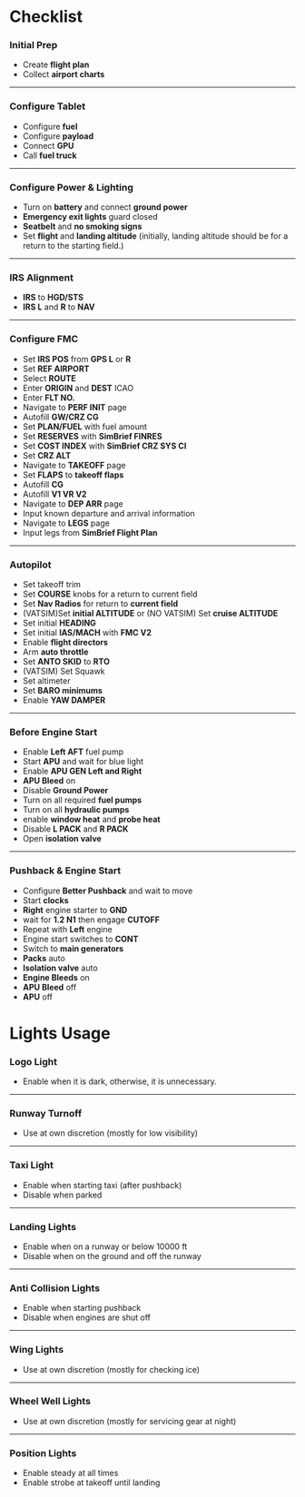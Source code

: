 # Checklist

### Initial Prep
- Create **flight plan**  
- Collect **airport charts**
---
### Configure Tablet  

- Configure **fuel**  
- Configure **payload**  
- Connect **GPU**  
- Call **fuel truck**  

---
### Configure Power & Lighting  
- Turn on **battery**  and connect **ground power**  
- **Emergency exit lights** guard closed  
- **Seatbelt** and **no smoking signs**  
- Set **flight** and **landing altitude** (initially, landing altitude should be for a return to the starting field.)

---
### IRS Alignment  
- **IRS** to **HGD/STS**  
- **IRS L** and **R** to **NAV**  

---
### Configure FMC  
- Set **IRS POS** from **GPS L** or **R**  
- Set **REF AIRPORT**  
- Select **ROUTE**  
- Enter **ORIGIN** and **DEST** ICAO  
- Enter **FLT NO.**  
- Navigate to **PERF INIT** page  
- Autofill **GW/CRZ CG**  
- Set **PLAN/FUEL** with fuel amount  
- Set **RESERVES** with **SimBrief FINRES**  
- Set **COST INDEX** with **SimBrief CRZ SYS CI**  
- Set **CRZ ALT**  
- Navigate to **TAKEOFF** page  
- Set **FLAPS** to **takeoff flaps**  
- Autofill **CG**  
- Autofill **V1 VR V2**  
- Navigate to **DEP ARR** page  
- Input known departure and arrival information  
- Navigate to **LEGS** page  
- Input legs from **SimBrief Flight Plan**  

---
### Autopilot  
- Set takeoff trim  
- Set **COURSE** knobs for a return to current field  
- Set **Nav Radios** for return to **current field**  
- (VATSIM)Set **initial ALTITUDE** or (NO VATSIM) Set **cruise ALTITUDE**  
- Set initial **HEADING**  
- Set initial **IAS/MACH** with **FMC V2**  
- Enable **flight directors**  
- Arm **auto throttle**  
- Set **ANTO SKID** to **RTO**  
- (VATSIM) Set Squawk  
- Set altimeter
- Set **BARO minimums**  
- Enable **YAW DAMPER**  

---
### Before Engine Start
- Enable **Left AFT** fuel pump  
- Start **APU** and wait for blue light  
- Enable **APU GEN Left and Right**  
- **APU Bleed** on  
- Disable **Ground Power**  
- Turn on all required **fuel pumps** 
- Turn on all **hydraulic pumps**  
- enable **window heat** and **probe heat**  
- Disable **L PACK** and **R PACK**  
- Open **isolation valve**  


---
### Pushback & Engine Start  
- Configure **Better Pushback** and wait to move  
- Start **clocks**  
- **Right** engine starter to **GND**  
- wait for **1.2 N1** then engage **CUTOFF**  
- Repeat with **Left** engine  
- Engine start switches to **CONT**  
- Switch to **main generators**  
- **Packs** auto  
- **Isolation valve** auto  
- **Engine Bleeds** on  
- **APU Bleed** off  
- **APU** off  



# Lights Usage  
### Logo Light
- Enable when it is dark, otherwise, it is unnecessary.  
---
### Runway Turnoff  
- Use at own discretion (mostly for low visibility)  
---
### Taxi Light  
- Enable when starting taxi (after pushback)  
- Disable when parked  
---
### Landing Lights  
- Enable when on a runway or below 10000 ft  
- Disable when on the ground and off the runway  
---
### Anti Collision Lights  
- Enable when starting pushback  
- Disable when engines are shut off  
---
### Wing Lights  
- Use at own discretion (mostly for checking ice)  
---
### Wheel Well Lights
- Use at own discretion (mostly for servicing gear at night)  
---
### Position Lights  
- Enable steady at all times  
- Enable strobe at takeoff until landing  
